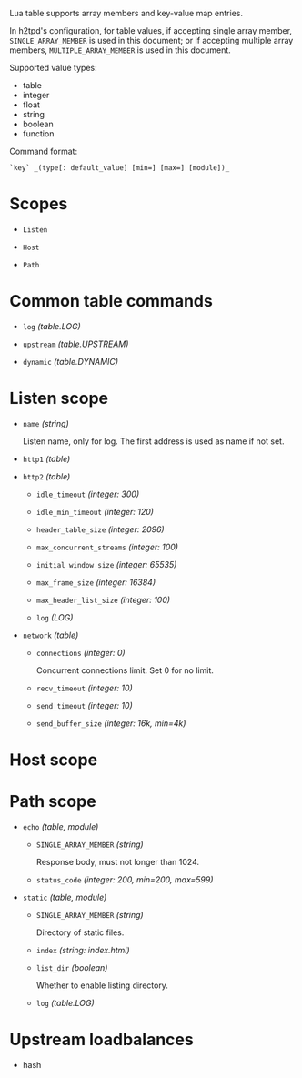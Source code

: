 Lua table supports array members and key-value map entries.

In h2tpd's configuration, for table values, if accepting single array member, 
`SINGLE_ARRAY_MEMBER` is used in this document; or if accepting multiple
array members, `MULTIPLE_ARRAY_MEMBER` is used in this document.

Supported value types:

  - table
  - integer
  - float
  - string
  - boolean
  - function

Command format:

    `key` _(type[: default_value] [min=] [max=] [module])_


# Scopes

- `Listen`

- `Host`

- `Path`


# Common table commands

- `log` _(table.LOG)_

- `upstream` _(table.UPSTREAM)_

- `dynamic` _(table.DYNAMIC)_


# Listen scope

- `name` _(string)_

  Listen name, only for log. The first address is used as name if not set.

- `http1` _(table)_

- `http2` _(table)_

  + `idle_timeout` _(integer: 300)_

  + `idle_min_timeout` _(integer: 120)_

  + `header_table_size` _(integer: 2096)_

  + `max_concurrent_streams` _(integer: 100)_

  + `initial_window_size` _(integer: 65535)_

  + `max_frame_size` _(integer: 16384)_

  + `max_header_list_size` _(integer: 100)_

  + `log` _(LOG)_

- `network` _(table)_

  + `connections` _(integer: 0)_

     Concurrent connections limit. Set 0 for no limit.

  + `recv_timeout` _(integer: 10)_

  + `send_timeout` _(integer: 10)_

  + `send_buffer_size` _(integer: 16k, min=4k)_


# Host scope

# Path scope

- `echo` _(table, module)_

  + `SINGLE_ARRAY_MEMBER` _(string)_

     Response body, must not longer than 1024.

  + `status_code` _(integer: 200, min=200, max=599)_

- `static` _(table, module)_

  + `SINGLE_ARRAY_MEMBER` _(string)_

     Directory of static files.

  + `index` _(string: index.html)_

  + `list_dir` _(boolean)_

     Whether to enable listing directory.

  + `log` _(table.LOG)_


# Upstream loadbalances

- hash

